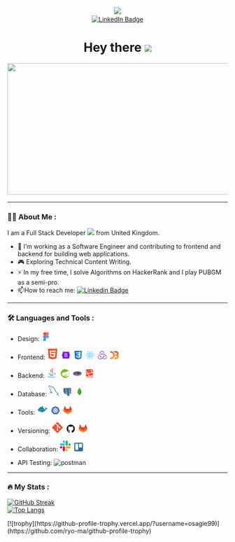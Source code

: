 <div id="header" align="center">
  <img src="https://media.giphy.com/media/M9gbBd9nbDrOTu1Mqx/giphy.gif" width="100"/>
  
  <div id="badges">
   <a href="https://www.linkedin.com/in/osagie-abel-ebhodaghe-8623b5206/">
   <img src="https://img.shields.io/badge/LinkedIn-blue?style=for-the-badge&logo=linkedin&logoColor=white" alt="LinkedIn Badge"/>
   </a>
  </div>
    
 <h1>
  Hey there
  <img src="https://media.giphy.com/media/hvRJCLFzcasrR4ia7z/giphy.gif" width="30px"/>
</h1>
 <div align="center">
  <img src="https://media.giphy.com/media/dWesBcTLavkZuG35MI/giphy.gif" width="600" height="300"/>
</div>
  
</div>

---

### 👨‍💻 About Me : 
  I am a Full Stack Developer <img src="https://media.giphy.com/media/WUlplcMpOCEmTGBtBW/giphy.gif" width="30"> from United Kingdom.
   - :telescope: I’m working as a Software Engineer and contributing to frontend and backend for building web applications.
   - 🎮 Exploring Technical Content Writing.
   - :zap: In my free time, I solve Algorithms on HackerRank and I play PUBGM as a semi-pro.
   - :mailbox:How to reach me: [![Linkedin Badge](https://img.shields.io/badge/-osagie99-blue?style=flat&logo=Linkedin&logoColor=white)](https://www.linkedin.com/in/osagie-abel-ebhodaghe-8623b5206)

---

### :hammer_and_wrench: Languages and Tools :
 
- Design: <img src="https://raw.githubusercontent.com/devicons/devicon/1119b9f84c0290e0f0b38982099a2bd027a48bf1/icons/figma/figma-original.svg" title="figma" alt="figma" width="20" height="20" style="max-width: 100;"/>&nbsp; 
- Frontend: <img src="https://raw.githubusercontent.com/devicons/devicon/1119b9f84c0290e0f0b38982099a2bd027a48bf1/icons/html5/html5-original.svg" title="html5" alt="html5" width="25" height="25" style="max-width: 100;"/>&nbsp; 
  <img src="https://raw.githubusercontent.com/devicons/devicon/1119b9f84c0290e0f0b38982099a2bd027a48bf1/icons/bootstrap/bootstrap-original.svg" title="bootstrap" alt="bootstrap" width="20" height="20" style="max-width: 100;"/>&nbsp; 
  <img src="https://raw.githubusercontent.com/devicons/devicon/1119b9f84c0290e0f0b38982099a2bd027a48bf1/icons/css3/css3-original.svg" title="css3" alt="css3" width="20" height="20" style="max-width: 100;"/>&nbsp; 
  <img src="https://raw.githubusercontent.com/devicons/devicon/1119b9f84c0290e0f0b38982099a2bd027a48bf1/icons/react/react-original.svg" title="react" alt="react" width="20" height="20" style="max-width: 100;"/>&nbsp; 
  <img src="https://raw.githubusercontent.com/devicons/devicon/1119b9f84c0290e0f0b38982099a2bd027a48bf1/icons/redux/redux-original.svg" title="redux" alt="redux" width="20" height="20" style="max-width: 100;"/>&nbsp; 
  <img src="https://raw.githubusercontent.com/devicons/devicon/1119b9f84c0290e0f0b38982099a2bd027a48bf1/icons/d3js/d3js-original.svg" title="d3js" alt="d3js" width="20" height="20" style="max-width: 100;"/>&nbsp; 
- Backend: <img src="https://raw.githubusercontent.com/devicons/devicon/1119b9f84c0290e0f0b38982099a2bd027a48bf1/icons/java/java-original.svg" title="java" alt="java" width="25" height="25" style="max-width: 100;"/>&nbsp; 
  <img src="https://raw.githubusercontent.com/devicons/devicon/1119b9f84c0290e0f0b38982099a2bd027a48bf1/icons/spring/spring-original.svg" title="spring" alt="spring" width="20" height="20" style="max-width: 100;"/>&nbsp; 
  <img src="https://raw.githubusercontent.com/devicons/devicon/1119b9f84c0290e0f0b38982099a2bd027a48bf1/icons/php/php-original.svg" title="php" alt="php" width="20" height="20" style="max-width: 100;"/>&nbsp; 
  <img src="https://raw.githubusercontent.com/devicons/devicon/1119b9f84c0290e0f0b38982099a2bd027a48bf1/icons/laravel/laravel-plain-wordmark.svg" title="laravel" alt="laravel" width="20" height="20" style="max-width: 100;"/>&nbsp; 
- Database: <img src="https://raw.githubusercontent.com/devicons/devicon/1119b9f84c0290e0f0b38982099a2bd027a48bf1/icons/mysql/mysql-original.svg" title="mysql" alt="mysql" width="25" height="25" style="max-width: 100;"/>&nbsp; 
  <img src="https://raw.githubusercontent.com/devicons/devicon/1119b9f84c0290e0f0b38982099a2bd027a48bf1/icons/postgresql/postgresql-original.svg" title="postgres" alt="postgres" width="20" height="20" style="max-width: 100;"/>&nbsp; 
  <img src="https://raw.githubusercontent.com/devicons/devicon/1119b9f84c0290e0f0b38982099a2bd027a48bf1/icons/mongodb/mongodb-original.svg" title="mongo" alt="mongo" width="20" height="20" style="max-width: 100;"/>&nbsp; 
  
- Tools: <img src="https://raw.githubusercontent.com/devicons/devicon/1119b9f84c0290e0f0b38982099a2bd027a48bf1/icons/docker/docker-original.svg" title="docker" alt="docker" width="25" height="25" style="max-width: 100;"/>&nbsp; 
  <img src="https://raw.githubusercontent.com/devicons/devicon/1119b9f84c0290e0f0b38982099a2bd027a48bf1/icons/kubernetes/kubernetes-plain.svg" title="k8" alt="k8" width="20" height="20" style="max-width: 100;"/>&nbsp; 
  <img src="https://raw.githubusercontent.com/devicons/devicon/1119b9f84c0290e0f0b38982099a2bd027a48bf1/icons/gitlab/gitlab-original.svg" title="gitlab" alt="gitlab" width="20" height="20" style="max-width: 100;"/>&nbsp; 
  
- Versioning: <img src="https://raw.githubusercontent.com/devicons/devicon/1119b9f84c0290e0f0b38982099a2bd027a48bf1/icons/git/git-original.svg" title="git" alt="git" width="25" height="25" style="max-width: 100;"/>&nbsp; 
  <img src="https://raw.githubusercontent.com/devicons/devicon/1119b9f84c0290e0f0b38982099a2bd027a48bf1/icons/github/github-original.svg" title="github" alt="github" width="20" height="20" style="max-width: 100;"/>&nbsp; 
  <img src="https://raw.githubusercontent.com/devicons/devicon/1119b9f84c0290e0f0b38982099a2bd027a48bf1/icons/gitlab/gitlab-original.svg" title="gitlab" alt="gitlab" width="20" height="20" style="max-width: 100;"/>&nbsp;
- Collaboration: <img src="https://raw.githubusercontent.com/devicons/devicon/1119b9f84c0290e0f0b38982099a2bd027a48bf1/icons/slack/slack-original.svg" title="slack" alt="slack" width="25" height="25" style="max-width: 100;"/>&nbsp; 
  <img src="https://raw.githubusercontent.com/devicons/devicon/1119b9f84c0290e0f0b38982099a2bd027a48bf1/icons/trello/trello-plain.svg" title="trello" alt="trello" width="20" height="20" style="max-width: 100;"/>&nbsp; 
  
- API Testing: <img src="https://camo.githubusercontent.com/93b32389bf746009ca2370de7fe06c3b5146f4c99d99df65994f9ced0ba41685/68747470733a2f2f7777772e766563746f726c6f676f2e7a6f6e652f6c6f676f732f676574706f73746d616e2f676574706f73746d616e2d69636f6e2e737667" title="postman" alt="postman" width="20" height="20" style="max-width: 100;"/>&nbsp; 

---

### :fire: My Stats :

[![GitHub Streak](http://github-readme-streak-stats.herokuapp.com?user=osagie99&theme=dark&background=000000)](https://git.io/streak-stats)
<br>
[![Top Langs](https://github-readme-stats.vercel.app/api/top-langs/?username=osagie99&layout=compact&theme=vision-friendly-dark)](https://github.com/anuraghazra/github-readme-stats)
<br>
<div style-"max-width: 100;"> 
  [![trophy](https://github-profile-trophy.vercel.app/?username=osagie99)](https://github.com/ryo-ma/github-profile-trophy) </div>
<br>

